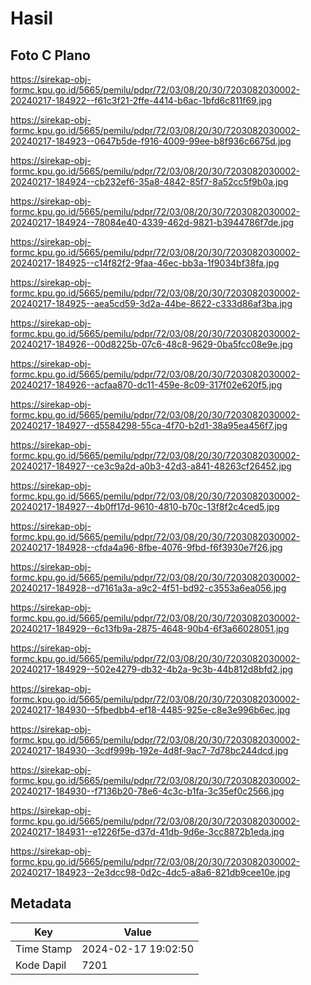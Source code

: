 # Hasil

## Foto C Plano

https://sirekap-obj-formc.kpu.go.id/5665/pemilu/pdpr/72/03/08/20/30/7203082030002-20240217-184922--f61c3f21-2ffe-4414-b6ac-1bfd6c811f69.jpg

https://sirekap-obj-formc.kpu.go.id/5665/pemilu/pdpr/72/03/08/20/30/7203082030002-20240217-184923--0647b5de-f916-4009-99ee-b8f936c6675d.jpg

https://sirekap-obj-formc.kpu.go.id/5665/pemilu/pdpr/72/03/08/20/30/7203082030002-20240217-184924--cb232ef6-35a8-4842-85f7-8a52cc5f9b0a.jpg

https://sirekap-obj-formc.kpu.go.id/5665/pemilu/pdpr/72/03/08/20/30/7203082030002-20240217-184924--78084e40-4339-462d-9821-b3944786f7de.jpg

https://sirekap-obj-formc.kpu.go.id/5665/pemilu/pdpr/72/03/08/20/30/7203082030002-20240217-184925--c14f82f2-9faa-46ec-bb3a-1f9034bf38fa.jpg

https://sirekap-obj-formc.kpu.go.id/5665/pemilu/pdpr/72/03/08/20/30/7203082030002-20240217-184925--aea5cd59-3d2a-44be-8622-c333d86af3ba.jpg

https://sirekap-obj-formc.kpu.go.id/5665/pemilu/pdpr/72/03/08/20/30/7203082030002-20240217-184926--00d8225b-07c6-48c8-9629-0ba5fcc08e9e.jpg

https://sirekap-obj-formc.kpu.go.id/5665/pemilu/pdpr/72/03/08/20/30/7203082030002-20240217-184926--acfaa870-dc11-459e-8c09-317f02e620f5.jpg

https://sirekap-obj-formc.kpu.go.id/5665/pemilu/pdpr/72/03/08/20/30/7203082030002-20240217-184927--d5584298-55ca-4f70-b2d1-38a95ea456f7.jpg

https://sirekap-obj-formc.kpu.go.id/5665/pemilu/pdpr/72/03/08/20/30/7203082030002-20240217-184927--ce3c9a2d-a0b3-42d3-a841-48263cf26452.jpg

https://sirekap-obj-formc.kpu.go.id/5665/pemilu/pdpr/72/03/08/20/30/7203082030002-20240217-184927--4b0ff17d-9610-4810-b70c-13f8f2c4ced5.jpg

https://sirekap-obj-formc.kpu.go.id/5665/pemilu/pdpr/72/03/08/20/30/7203082030002-20240217-184928--cfda4a96-8fbe-4076-9fbd-f6f3930e7f26.jpg

https://sirekap-obj-formc.kpu.go.id/5665/pemilu/pdpr/72/03/08/20/30/7203082030002-20240217-184928--d7161a3a-a9c2-4f51-bd92-c3553a6ea056.jpg

https://sirekap-obj-formc.kpu.go.id/5665/pemilu/pdpr/72/03/08/20/30/7203082030002-20240217-184929--6c13fb9a-2875-4648-90b4-6f3a66028051.jpg

https://sirekap-obj-formc.kpu.go.id/5665/pemilu/pdpr/72/03/08/20/30/7203082030002-20240217-184929--502e4279-db32-4b2a-9c3b-44b812d8bfd2.jpg

https://sirekap-obj-formc.kpu.go.id/5665/pemilu/pdpr/72/03/08/20/30/7203082030002-20240217-184930--5fbedbb4-ef18-4485-925e-c8e3e996b6ec.jpg

https://sirekap-obj-formc.kpu.go.id/5665/pemilu/pdpr/72/03/08/20/30/7203082030002-20240217-184930--3cdf999b-192e-4d8f-9ac7-7d78bc244dcd.jpg

https://sirekap-obj-formc.kpu.go.id/5665/pemilu/pdpr/72/03/08/20/30/7203082030002-20240217-184930--f7136b20-78e6-4c3c-b1fa-3c35ef0c2566.jpg

https://sirekap-obj-formc.kpu.go.id/5665/pemilu/pdpr/72/03/08/20/30/7203082030002-20240217-184931--e1226f5e-d37d-41db-9d6e-3cc8872b1eda.jpg

https://sirekap-obj-formc.kpu.go.id/5665/pemilu/pdpr/72/03/08/20/30/7203082030002-20240217-184923--2e3dcc98-0d2c-4dc5-a8a6-821db9cee10e.jpg


## Metadata

| Key        | Value               |
| ---------- | ------------------- |
| Time Stamp | 2024-02-17 19:02:50 |
| Kode Dapil | 7201                |



